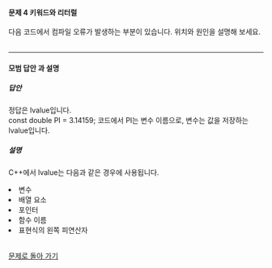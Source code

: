 #### 문제 4 키워드와 리터럴
다음 코드에서 컴파일 오류가 발생하는 부분이 있습니다. 위치와 원인을 설명해 보세요.
<br/><br/>

---

#### 모범 답안 과 설명
##### 답안
정답은 lvalue입니다. </br>
const double PI = 3.14159; 코드에서 PI는 변수 이름으로, 변수는 값을 저장하는 lvalue입니다.

##### 설명
C++에서 lvalue는 다음과 같은 경우에 사용됩니다.
<li>변수</li>
<li>배열 요소</li>
<li>포인터</li>
<li>함수 이름</li>
<li>표현식의 왼쪽 피연산자</li><br>

[문제로 돌아 가기](README.md "문제로 돌아 가기")
